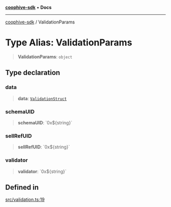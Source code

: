 [**coophive-sdk**](../README.md) • **Docs**

***

[coophive-sdk](../globals.md) / ValidationParams

# Type Alias: ValidationParams

> **ValidationParams**: `object`

## Type declaration

### data

> **data**: [`ValidationStruct`](ValidationStruct.md)

### schemaUID

> **schemaUID**: \`0x$\{string\}\`

### sellRefUID

> **sellRefUID**: \`0x$\{string\}\`

### validator

> **validator**: \`0x$\{string\}\`

## Defined in

[src/validation.ts:19](https://github.com/CoopHive/coophive-sdk/blob/989a0732b29b493e6c3f977468776e83658be021/src/validation.ts#L19)
